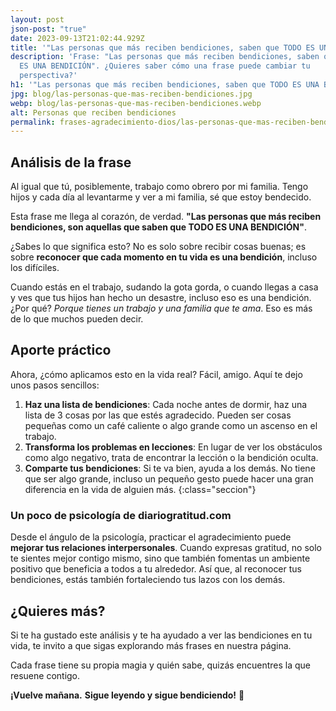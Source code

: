 ```yaml
---
layout: post
json-post: "true"
date: 2023-09-13T21:02:44.929Z
title: '"Las personas que más reciben bendiciones, saben que TODO ES UNA BENDICIÓN"'
description: 'Frase: "Las personas que más reciben bendiciones, saben que TODO
  ES UNA BENDICIÓN". ¿Quieres saber cómo una frase puede cambiar tu
  perspectiva?'
h1: '"Las personas que más reciben bendiciones, saben que TODO ES UNA BENDICIÓN"'
jpg: blog/las-personas-que-mas-reciben-bendiciones.jpg
webp: blog/las-personas-que-mas-reciben-bendiciones.webp
alt: Personas que reciben bendiciones
permalink: frases-agradecimiento-dios/las-personas-que-mas-reciben-bendiciones
---
```

## Análisis de la frase

Al igual que tú, posiblemente, trabajo como obrero por mi familia. Tengo hijos y cada día al levantarme y ver a mi familia, sé que estoy bendecido.

Esta frase me llega al corazón, de verdad. **"Las personas que más reciben bendiciones, son aquellas que saben que TODO ES UNA BENDICIÓN"**.

¿Sabes lo que significa esto? No es solo sobre recibir cosas buenas; es sobre **reconocer que cada momento en tu vida es una bendición**, incluso los difíciles. 

Cuando estás en el trabajo, sudando la gota gorda, o cuando llegas a casa y ves que tus hijos han hecho un desastre, incluso eso es una bendición. ¿Por qué? *Porque tienes un trabajo y una familia que te ama*. Eso es más de lo que muchos pueden decir.

## Aporte práctico

Ahora, ¿cómo aplicamos esto en la vida real? Fácil, amigo. Aquí te dejo unos pasos sencillos:

1. **Haz una lista de bendiciones**: Cada noche antes de dormir, haz una lista de 3 cosas por las que estés agradecido. Pueden ser cosas pequeñas como un café caliente o algo grande como un ascenso en el trabajo.
2. **Transforma los problemas en lecciones**: En lugar de ver los obstáculos como algo negativo, trata de encontrar la lección o la bendición oculta. 
3. **Comparte tus bendiciones**: Si te va bien, ayuda a los demás. No tiene que ser algo grande, incluso un pequeño gesto puede hacer una gran diferencia en la vida de alguien más.
   {﻿:class="seccion"}

### Un poco de psicología de diariogratitud.com

Desde el ángulo de la psicología, practicar el agradecimiento puede **mejorar tus relaciones interpersonales**. Cuando expresas gratitud, no solo te sientes mejor contigo mismo, sino que también fomentas un ambiente positivo que beneficia a todos a tu alrededor. Así que, al reconocer tus bendiciones, estás también fortaleciendo tus lazos con los demás.

## ¿Quieres más?

Si te ha gustado este análisis y te ha ayudado a ver las bendiciones en tu vida, te invito a que sigas explorando más frases en nuestra página.

Cada frase tiene su propia magia y quién sabe, quizás encuentres la que resuene contigo.

**¡Vuelve mañana.** **Sigue leyendo y sigue bendiciendo!** 🌟